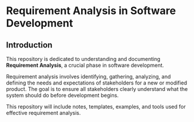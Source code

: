 # Requirement Analysis in Software Development

## Introduction

This repository is dedicated to understanding and documenting **Requirement Analysis**, a crucial phase in software development. 

Requirement analysis involves identifying, gathering, analyzing, and defining the needs and expectations of stakeholders for a new or modified product. The goal is to ensure all stakeholders clearly understand what the system should do before development begins.

This repository will include notes, templates, examples, and tools used for effective requirement analysis.
